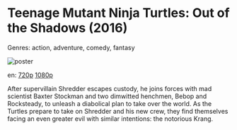 # Teenage Mutant Ninja Turtles: Out of the Shadows (2016)

Genres: action, adventure, comedy, fantasy

![poster](http://image.tmdb.org/t/p/w500/u3M0HzkQR1pYNaadJWuxe84B34r.jpg)

en:
  [720p](magnet:?xt=urn:btih:2D071EB925DAF35BCF5B50213849B9C7C341395D&tr=udp://glotorrents.pw:6969/announce&tr=udp://tracker.opentrackr.org:1337/announce&tr=udp://torrent.gresille.org:80/announce&tr=udp://tracker.openbittorrent.com:80&tr=udp://tracker.coppersurfer.tk:6969&tr=udp://tracker.leechers-paradise.org:6969&tr=udp://p4p.arenabg.ch:1337&tr=udp://tracker.internetwarriors.net:1337)
  [1080p](magnet:?xt=urn:btih:8072250A8E94022FD95832277DC5C7D968641706&tr=udp://glotorrents.pw:6969/announce&tr=udp://tracker.opentrackr.org:1337/announce&tr=udp://torrent.gresille.org:80/announce&tr=udp://tracker.openbittorrent.com:80&tr=udp://tracker.coppersurfer.tk:6969&tr=udp://tracker.leechers-paradise.org:6969&tr=udp://p4p.arenabg.ch:1337&tr=udp://tracker.internetwarriors.net:1337)
  


After supervillain Shredder escapes custody, he joins forces with mad scientist Baxter Stockman and two dimwitted henchmen, Bebop and Rocksteady, to unleash a diabolical plan to take over the world. As the Turtles prepare to take on Shredder and his new crew, they find themselves facing an even greater evil with similar intentions: the notorious Krang.